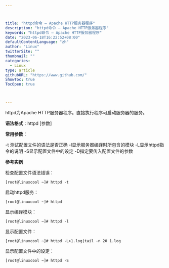 ```yaml
---



title: "httpd命令 – Apache HTTP服务器程序"
description: "httpd命令 – Apache HTTP服务器程序"
keywords: "httpd命令 – Apache HTTP服务器程序"
date: "2023-06-18T16:22:52+08:00"
defaultContentLanguage: "zh"
author: "Linux"
twitterSite: ""
thumbnail: ""
categories:
  - Linux
type: article
githubURL: "https://www.github.com/"
ShowToc: true
TocOpen: true



---
```


httpd为Apache HTTP服务器程序。直接执行程序可启动服务器的服务。

**语法格式**：httpd [参数]

**常用参数**：

-t 测试配置文件的语法是否正确 -l显示服务器编译时所包含的模块 -L显示httpd指令的说明 -S显示配置文件中的设定 -D指定要传入配置文件的参数

**参考实例**

检查配置文件语法错误：

```
[root@linuxcool ~]# httpd -t
```

启动httpd服务：

```
[root@linuxcool ~]# httpd
```

显示编译模块：

```
[root@linuxcool ~]# httpd -l
```

显示配置文件：

```
[root@linuxcool ~]# httpd -L>1.log|tail -n 20 1.log
```

显示配置文件中的设定：

```
[root@linuxcool ~]# httpd -S
```
